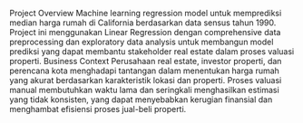 Project Overview
Machine learning regression model untuk memprediksi median harga rumah di California berdasarkan data sensus tahun 1990. Project ini menggunakan Linear Regression dengan comprehensive data preprocessing dan exploratory data analysis untuk membangun model prediksi yang dapat membantu stakeholder real estate dalam proses valuasi properti.
Business Context
Perusahaan real estate, investor properti, dan perencana kota menghadapi tantangan dalam menentukan harga rumah yang akurat berdasarkan karakteristik lokasi dan properti. Proses valuasi manual membutuhkan waktu lama dan seringkali menghasilkan estimasi yang tidak konsisten, yang dapat menyebabkan kerugian finansial dan menghambat efisiensi proses jual-beli properti.

